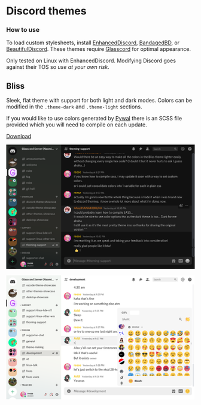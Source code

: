 # Discord themes

### How to use

To load custom stylesheets, install [EnhancedDiscord](https://github.com/joe27g/EnhancedDiscord), [BandagedBD](https://github.com/rauenzi/BetterDiscordApp), or [BeautifulDiscord](https://github.com/leovoel/BeautifulDiscord). These themes require [Glasscord](https://github.com/AryToNeX/Glasscord) for optimal appearance.

Only tested on Linux with EnhancedDiscord. Modifying Discord goes against their TOS so *use at your own risk*.

## Bliss

Sleek, flat theme with support for both light and dark modes. Colors can be modified in the `.theme-dark` and `.theme-light` sections.

If you would like to use colors generated by [Pywal](https://github.com/dylanaraps/pywal) there is an SCSS file provided which you will need to compile on each update.

[Download](https://raw.githubusercontent.com/katacarbix/discord-themes/master/bliss/bliss.theme.css)

![Dark mode preview](bliss/preview-dark.png)

![Light mode preview](bliss/preview-light.png)
